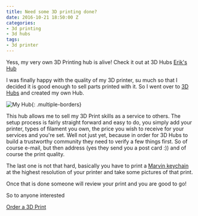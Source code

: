 ```yaml
---
title: Need some 3D printing done?
date: 2016-10-21 18:50:00 Z
categories:
- 3d printing
- 3d hubs
tags:
- 3d printer
---
```


Yess, my very own 3D Printing hub is alive!
Check it out at 3D Hubs [Erik's Hub](https://www.3dhubs.com/groningen/hubs/erik)

I was finally happy with the quality of my 3D printer, su much so that I decided it is good enough to sell parts printed with it. So I went over to [3D Hubs](http://www.3dhubs.com) and created my own Hub.

![My Hub](/uploads/Screen%20Shot%202016-10-21%20at%2021.12.12.png){: .multiple-borders}

This hub allows me to sell my 3D Print skills as a service to others. The setup process is fairly straight forward and easy to do, you simply add your printer, types of filament you own, the price you wish to receive for your services and you're set. Well not just yet, because in order for 3D Hubs to build a trustworthy community they need to verify a few things first. So of course e-mail, but then address (yes they send you a post card :)) and of course the print quality.

The last one is not that hard, basically you have to print a [Marvin keychain](http://www.thingiverse.com/thing:872746) at the highest resolution of your printer and take some pictures of that print.

Once that is done someone will review your print and you are good to go!

So to anyone interested


<a href="https://www.3dhubs.com/groningen/hubs/erik" data-3dhubs-widget="button" data-hub-id="166826" data-type="orderWidget" data-color="light" data-size="normal" data-text="Order a 3D Print" >Order a 3D Print</a> <script>!function(a,b,c,d){var e,g=(a.getElementsByTagName(b)[0],/^http:/.test(a.location)?"http":"https");a.getElementById(d)||(e=a.createElement(b),e.id=d,e.src=g+"://d3d4ig4df637nj.cloudfront.net/w/2.0.js",e.async=!0,a.body.appendChild(e))}(document,"script",1,"h3d-widgets-js");</script>